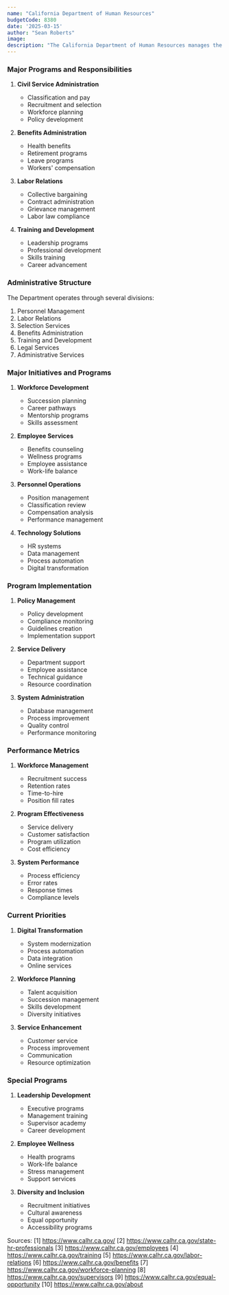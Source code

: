 ```yaml
---
name: "California Department of Human Resources"
budgetCode: 8380
date: '2025-03-15'
author: "Sean Roberts"
image: 
description: "The California Department of Human Resources manages the state's civil service system, providing leadership and support for state departments in workforce planning, recruitment, selection, and training."
---
```


### Major Programs and Responsibilities

1. **Civil Service Administration**
   - Classification and pay
   - Recruitment and selection
   - Workforce planning
   - Policy development

2. **Benefits Administration**
   - Health benefits
   - Retirement programs
   - Leave programs
   - Workers' compensation

3. **Labor Relations**
   - Collective bargaining
   - Contract administration
   - Grievance management
   - Labor law compliance

4. **Training and Development**
   - Leadership programs
   - Professional development
   - Skills training
   - Career advancement

### Administrative Structure

The Department operates through several divisions:

1. Personnel Management
2. Labor Relations
3. Selection Services
4. Benefits Administration
5. Training and Development
6. Legal Services
7. Administrative Services

### Major Initiatives and Programs

1. **Workforce Development**
   - Succession planning
   - Career pathways
   - Mentorship programs
   - Skills assessment

2. **Employee Services**
   - Benefits counseling
   - Wellness programs
   - Employee assistance
   - Work-life balance

3. **Personnel Operations**
   - Position management
   - Classification review
   - Compensation analysis
   - Performance management

4. **Technology Solutions**
   - HR systems
   - Data management
   - Process automation
   - Digital transformation

### Program Implementation

1. **Policy Management**
   - Policy development
   - Compliance monitoring
   - Guidelines creation
   - Implementation support

2. **Service Delivery**
   - Department support
   - Employee assistance
   - Technical guidance
   - Resource coordination

3. **System Administration**
   - Database management
   - Process improvement
   - Quality control
   - Performance monitoring

### Performance Metrics

1. **Workforce Management**
   - Recruitment success
   - Retention rates
   - Time-to-hire
   - Position fill rates

2. **Program Effectiveness**
   - Service delivery
   - Customer satisfaction
   - Program utilization
   - Cost efficiency

3. **System Performance**
   - Process efficiency
   - Error rates
   - Response times
   - Compliance levels

### Current Priorities

1. **Digital Transformation**
   - System modernization
   - Process automation
   - Data integration
   - Online services

2. **Workforce Planning**
   - Talent acquisition
   - Succession management
   - Skills development
   - Diversity initiatives

3. **Service Enhancement**
   - Customer service
   - Process improvement
   - Communication
   - Resource optimization

### Special Programs

1. **Leadership Development**
   - Executive programs
   - Management training
   - Supervisor academy
   - Career development

2. **Employee Wellness**
   - Health programs
   - Work-life balance
   - Stress management
   - Support services

3. **Diversity and Inclusion**
   - Recruitment initiatives
   - Cultural awareness
   - Equal opportunity
   - Accessibility programs

Sources:
[1] https://www.calhr.ca.gov/
[2] https://www.calhr.ca.gov/state-hr-professionals
[3] https://www.calhr.ca.gov/employees
[4] https://www.calhr.ca.gov/training
[5] https://www.calhr.ca.gov/labor-relations
[6] https://www.calhr.ca.gov/benefits
[7] https://www.calhr.ca.gov/workforce-planning
[8] https://www.calhr.ca.gov/supervisors
[9] https://www.calhr.ca.gov/equal-opportunity
[10] https://www.calhr.ca.gov/about 